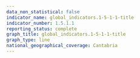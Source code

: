 ```yaml
---
data_non_statistical: false
indicator_name: global_indicators.1-5-1-1-title
indicator_number: 1.5.1.1
reporting_status: complete
graph_title: global_indicators.1-5-1-1-title
graph_type: line
national_geographical_coverage: Cantabria
---
```

